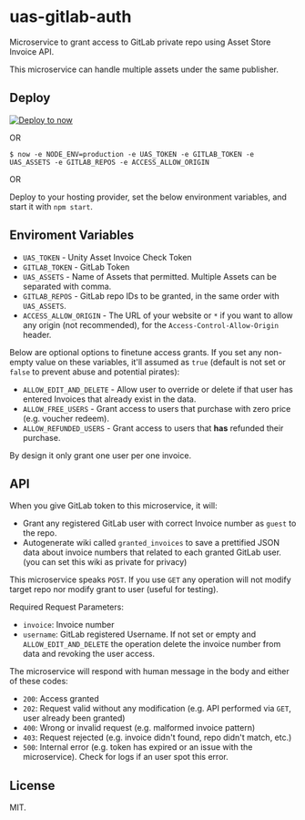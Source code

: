 # uas-gitlab-auth

Microservice to grant access to GitLab private repo using Asset Store Invoice API.

This microservice can handle multiple assets under the same publisher.

## Deploy

[![Deploy to now](https://deploy.now.sh/static/button.svg)](https://deploy.now.sh/?repo=https://github.com/willnode/uas-gitlab-auth&env=UAS_TOKEN&env=GITLAB_TOKEN&env=UAS_ASSETS&env=GITLAB_REPOS&env=ACCESS_ALLOW_ORIGIN)

OR

```
$ now -e NODE_ENV=production -e UAS_TOKEN -e GITLAB_TOKEN -e UAS_ASSETS -e GITLAB_REPOS -e ACCESS_ALLOW_ORIGIN
```

OR

Deploy to your hosting provider, set the below environment variables, and start it with `npm start`.

## Enviroment Variables

- `UAS_TOKEN` - Unity Asset Invoice Check Token
- `GITLAB_TOKEN` - GitLab Token
- `UAS_ASSETS` - Name of Assets that permitted. Multiple Assets can be separated with comma.
- `GITLAB_REPOS` - GitLab repo IDs to be granted, in the same order with `UAS_ASSETS`.
- `ACCESS_ALLOW_ORIGIN` - The URL of your website or `*` if you want to allow any origin (not recommended), for the `Access-Control-Allow-Origin` header.

Below are optional options to finetune access grants. If you set any non-empty value on these variables, it'll assumed as `true` (default is not set or `false` to prevent abuse and potential pirates):

- `ALLOW_EDIT_AND_DELETE` - Allow user to override or delete if that user has entered Invoices that already exist in the data.
- `ALLOW_FREE_USERS` - Grant access to users that purchase with zero price (e.g. voucher redeem).
- `ALLOW_REFUNDED_USERS` - Grant access to users that **has** refunded their purchase.

By design it only grant one user per one invoice.

## API

When you give GitLab token to this microservice, it will:

+ Grant any registered GitLab user with correct Invoice number as `guest` to the repo.
+ Autogenerate wiki called `granted_invoices` to save a prettified JSON data about invoice numbers that related to each granted GitLab user. (you can set this wiki as private for privacy)

This microservice speaks `POST`. If you use `GET` any operation will not modify target repo nor modify grant to user (useful for testing).

Required Request Parameters:

- `invoice`: Invoice number
- `username`: GitLab registered Username. If not set or empty and `ALLOW_EDIT_AND_DELETE` the operation delete the invoice number from data and revoking the user access.

The microservice will respond with human message in the body and either of these codes:

- `200`: Access granted
- `202`: Request valid without any modification (e.g. API performed via `GET`, user already been granted)
- `400`: Wrong or invalid request (e.g. malformed invoice pattern)
- `403`: Request rejected (e.g. invoice didn't found, repo didn't match, etc.)
- `500`: Internal error (e.g. token has expired or an issue with the microservice). Check for logs if an user spot this error.

## License

MIT.
